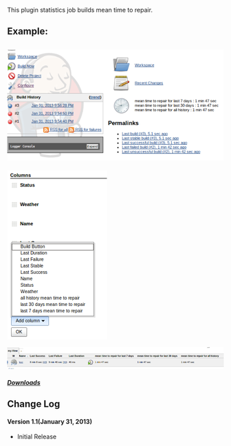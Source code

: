 This plugin statistics job builds mean time to repair.

## Example:

## ![](docs/images/Selection_003.png)

![](docs/images/Selection_004.png)

![](docs/images/Selection_005.png)

##### [Downloads](http://repo.jenkins-ci.org/releases/org/jenkins-ci/plugins/mttr)

## Change Log

#### Version 1.1(January 31, 2013)

-   Initial Release
